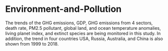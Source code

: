 # Environment-and-Pollution
The trends of the GHG emissions, GDP, GHG emissions from 4 sectors, death rate, PM2.5 pollutant, global land, and ocean temperature anomalies, living planet index, and extinct species are being monitored in this study. In addition, the trend in four countries USA, Russia, Australia, and China is also shown from 1999 to 2018. 
